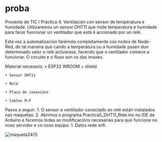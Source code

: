 # proba
Proxecto de TIC I
Práctica 4. Ventilación con sensor de temperatura e humidade.
Utilizaremos un sensor DHT11 que mide temperatura e humidade para facer funcionar un ventilador que está é accionado por un relé.

Esta vez a automatización farémola completamente cos nodos de Node-Red, de tal maneira que cando a temperatura ou a humidade pasen dun determinado valor o relé activarase, facendo que o ventilador comece a funcionar.
O circuíto e o fluxo son os das imaxes.


Material necesario:
    • ESP32 WROOM + shield 
    
    • Sensor DHT11
    
    • Relé
    
    • Placa de conexións
    
    • Cables M-F
    
Pasos a seguir:
    1. O sensor e ventilador conectado ao relé están instalados nas maquetas.
    2. Abrimos o programa Practica5_DHT11_Rele.ino no IDE de Arduino e facemos todas as modificacións necesarias para que funcione no noso servidor e co noso equipo:
        1. Datos rede wifi.

![maqueta24(1)](https://github.com/tecnoteis/proba/assets/126872606/b2b6c308-a8da-4a58-bbef-312feeab9f68)

        
